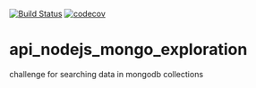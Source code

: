 [![Build Status](https://travis-ci.org/josimar-jr/api_nodejs_mongo_exploration.svg?branch=master)](https://travis-ci.org/josimar-jr/api_nodejs_mongo_exploration) [![codecov](https://codecov.io/gh/josimar-jr/api_nodejs_mongo_exploration/branch/master/graph/badge.svg)](https://codecov.io/gh/josimar-jr/api_nodejs_mongo_exploration)


# api_nodejs_mongo_exploration
challenge for searching data in mongodb collections
